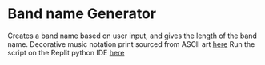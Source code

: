 # Band name Generator

Creates a band name based on user input, and gives the length of the band name. 
Decorative music notation print sourced from ASCII art [here](https://www.asciiart.eu/)
Run the script on the Replit python IDE [here](https://replit.com/@farahroslend/Not-so-random-Band-Name-Generator)
